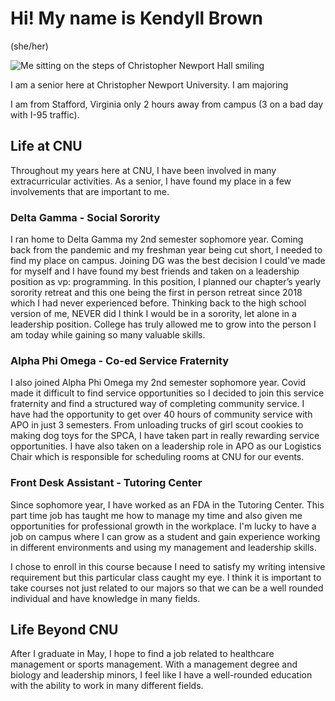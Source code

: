 # Hi! My name is Kendyll Brown
(she/her)

![Me sitting on the steps of Christopher Newport Hall smiling](https://kendyllmb.github.io/kendyllmb/images/profilepic.jpg)

I am a senior here at Christopher Newport University. I am majoring 

I am from Stafford, Virginia only 2 hours away from campus (3 on a bad day with I-95 traffic). 







## Life at CNU

Throughout my years here at CNU, I have been involved in many extracurricular activities. As a senior, I have found my place in a few involvements that are important to me.

### Delta Gamma - Social Sorority

I ran home to Delta Gamma my 2nd semester sophomore year. Coming back from the pandemic and my freshman year being cut short, I needed to find my place on campus. Joining DG was the best decision I could've made for myself and I have found my best friends and taken on a leadership position as vp: programming. In this position, I planned our chapter’s yearly sorority retreat and this one being the first in person retreat since 2018 which I had never experienced before. Thinking back to the high school version of me, NEVER did I think I would be in a sorority, let alone in a leadership position. College has truly allowed me to grow into the person I am today while gaining so many valuable skills.


### Alpha Phi Omega - Co-ed Service Fraternity

I also joined Alpha Phi Omega my 2nd semester sophomore year. Covid made it difficult to find service opportunities so I decided to join this service fraternity and find a structured way of completing community service. I have had the opportunity to get over 40 hours of community service with APO in just 3 semesters. From unloading trucks of girl scout cookies to making dog toys for the SPCA, I have taken part in really rewarding service opportunities. I have also taken on a leadership role in APO as our Logistics Chair which is responsible for scheduling rooms at CNU for our events.

### Front Desk Assistant - Tutoring Center

Since sophomore year, I have worked as an FDA in the Tutoring Center. This part time job has taught me how to manage my time and also given me opportunities for professional growth in the workplace. I'm lucky to have a job on campus where I can grow as a student and gain experience working in different environments and using my management and leadership skills.



I chose to enroll in this course because I need to satisfy my writing intensive requirement but this particular class caught my eye. I think it is important to take courses not just related to our majors so that we can be a well rounded individual and have knowledge in many fields. 



## Life Beyond CNU


After I graduate in May, I hope to find a job related to healthcare management or sports management. With a management degree and biology and leadership minors, I feel like I have a well-rounded education with the ability to work in many different fields. 


